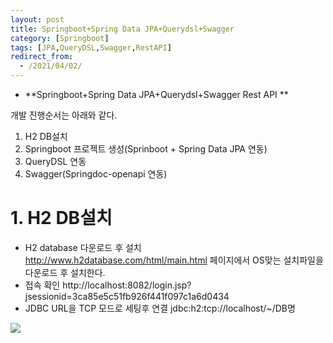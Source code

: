 ```yaml
---
layout: post
title: Springboot+Spring Data JPA+Querydsl+Swagger
category: [Springboot]
tags: [JPA,QueryDSL,Swagger,RestAPI]
redirect_from:
  - /2021/04/02/
---
```


- **Springboot+Spring Data JPA+Querydsl+Swagger Rest API **  

개발 진행순서는 아래와 같다.
1. H2 DB설치
2. Springboot 프로젝트 생성(Sprinboot + Spring Data JPA 연동)
3. QueryDSL 연동
4. Swagger(Springdoc-openapi 연동)

# 1. H2 DB설치  
- H2 database 다운로드 후 설치  
  http://www.h2database.com/html/main.html 페이지에서 OS맞는 설치파일을 다운로드 후 설치한다.
- 접속 확인
  http://localhost:8082/login.jsp?jsessionid=3ca85e5c51fb926f441f097c1a6d0434  
- JDBC URL을 TCP 모드로 세팅후 연결
  jdbc:h2:tcp://localhost/~/DB명

<img src="https://sisipapa.github.io/assets/images/posts/2021-04-02-h2.PNG" > 


  
